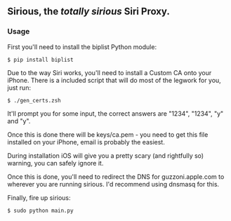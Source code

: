 ## Sirious, the _totally sirious_ Siri Proxy.


### Usage

First you'll need to install the biplist Python module:

    $ pip install biplist

Due to the way Siri works, you'll need to install a Custom CA onto your iPhone. There is a included script that will do most of the legwork for you, just run:

    $ ./gen_certs.zsh

It'll prompt you for some input, the correct answers are "1234", "1234", "y" and "y".

Once this is done there will be keys/ca.pem - you need to get this file installed on your iPhone, email is probably the easiest.

During installation iOS will give you a pretty scary (and rightfully so) warning, you can safely ignore it.

Once this is done, you'll need to redirect the DNS for guzzoni.apple.com to wherever you are running sirious. I'd recommend using dnsmasq for this.

Finally, fire up sirious:

    $ sudo python main.py
